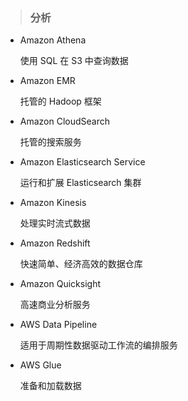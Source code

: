 > ### **分析**

* Amazon Athena

  使用 SQL 在 S3 中查询数据

* Amazon EMR

  托管的 Hadoop 框架

* Amazon CloudSearch

  托管的搜索服务

* Amazon Elasticsearch Service

  运行和扩展 Elasticsearch 集群

* Amazon Kinesis

  处理实时流式数据

* Amazon Redshift

  快速简单、经济高效的数据仓库

* Amazon Quicksight

  高速商业分析服务

* AWS Data Pipeline

  适用于周期性数据驱动工作流的编排服务

* AWS Glue

  准备和加载数据



